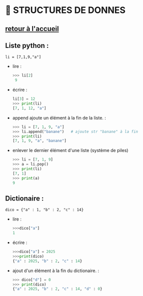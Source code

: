 # 📁 STRUCTURES DE DONNES
[retour à l'accueil](https://github.com/h4r1cX/NSIpedia/blob/main/accueil.md)
---

## Liste python :
`li = [7,1,9,"a"]`
* lire :
  ```python
  >>> li[2]
   9
* écrire :
  ```python
  li[3] = 12
  >>> print(li)
  [7, 1, 12, "a"]

* append ajoute un élément à la fin de la liste. :
  ```python
  >>> li = [7, 1, 9, "a"]
  >>> li.append("banane")   # ajoute str "banane" à la fin
  >>> print(li)
  [7, 1, 9, "a", "banane"]

* enlever le dernier élément d'une liste (système de piles)
  ```python
  >>> li = [7, 1, 9]
  >>> a = li.pop()
  >>> print(li)
  [7, 1]
  >>> print(a)
  9

## Dictionaire :
`dico = {"a" : 1, "b" : 2, "c" : 14}`
* lire : 
  ```python
  >>>dico["a"]
  1

* écrire :
  ```python
  >>>dico["a"] = 2025
  >>>print(dico)
  {"a" : 2025, "b" : 2, "c" : 14}

* ajout d'un élément à la fin du dictionaire. :
  ```python
  >>> dico["d"] = 0
  >>> print(dico)
  {"a" : 2025, "b" : 2, "c" : 14, "d" : 0}
